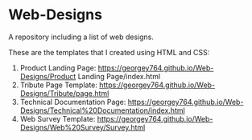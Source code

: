 # Web-Designs
A repository including a list of web designs.

These are the templates that I created using HTML and CSS:


1) Product Landing Page: https://georgey764.github.io/Web-Designs/Product Landing Page/index.html
2) Tribute Page Template: https://georgey764.github.io/Web-Designs/Tribute/page.html
3) Technical Documentation Page: https://georgey764.github.io/Web-Designs/Technical%20Documentation/index.html
4) Web Survey Template: https://georgey764.github.io/Web-Designs/Web%20Survey/Survey.html
